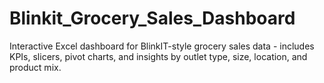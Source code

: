 # Blinkit_Grocery_Sales_Dashboard
Interactive Excel dashboard for BlinkIT-style grocery sales data - includes KPIs, slicers, pivot charts, and insights by outlet type, size, location, and product mix.
